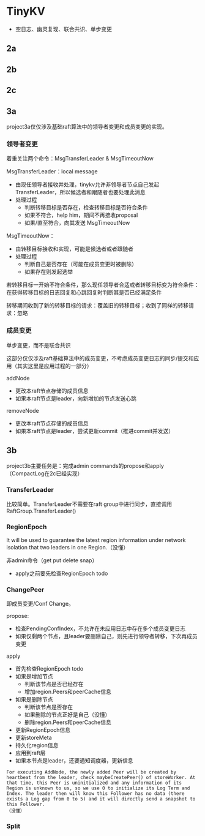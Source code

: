 # TinyKV

* 空日志、幽灵复现、联合共识、单步变更

## 2a

## 2b

## 2c

## 3a

project3a仅仅涉及基础raft算法中的领导者变更和成员变更的实现。

### 领导者变更

着重关注两个命令：MsgTransferLeader &  MsgTimeoutNow

MsgTransferLeader：local message

* 由现任领导者接收并处理，tinykv允许非领导者节点自己发起TransferLeader，所以候选者和跟随者也要处理此消息
* 处理过程
  * 判断转移目标是否存在，检查转移目标是否符合条件
  * 如果不符合，help him，期间不再接收proposal
  * 如果/直至符合，向其发送 MsgTimeoutNow

MsgTimeoutNow：

* 由转移目标接收和实现，可能是候选者或者跟随者
* 处理过程
  * 判断自己是否存在（可能在成员变更时被删除）
  * 如果存在则发起选举

若转移目标一开始不符合条件，那么现任领导者合适或者转移目标变为符合条件：在获得转移目标的日志回复和心跳回复时判断其是否已经满足条件

转移期间收到了新的转移目标的请求：覆盖旧的转移目标；收到了同样的转移请求：忽略

### 成员变更

单步变更，而不是联合共识

这部分仅仅涉及raft基础算法中的成员变更，不考虑成员变更日志的同步/提交和应用（其实这里是应用过程的一部分）

addNode

* 更改本raft节点存储的成员信息
* 如果本raft节点是leader，向新增加的节点发送心跳

removeNode

* 更改本raft节点存储的成员信息
* 如果本raft节点是leader，尝试更新commit（推进commit并发送）

## 3b

project3b主要任务是：完成admin commands的propose和apply（CompactLog在2c已经实现）

### TransferLeader

比较简单。TransferLeader不需要在raft group中进行同步，直接调用RaftGroup.TransferLeader()

### RegionEpoch

It will be used to guarantee the latest region information under network isolation that two leaders in one Region.（没懂）

非admin命令（get put delete snap）

* apply之前要先检查RegionEpoch todo

### ChangePeer

即成员变更/Conf Change。

propose:

* 检查PendingConfIndex，不允许在未应用日志中存在多个成员变更日志
* 如果仅剩两个节点，且leader要删除自己，则先进行领导者转移，下次再成员变更

apply

* 首先检查RegionEpoch todo
* 如果是增加节点
  * 判断该节点是否已经存在
  * 增加region.Peers和peerCache信息
* 如果是删除节点
  * 判断该节点是否存在
  * 如果删除的节点正好是自己（没懂）
  * 删除region.Peers和peerCache信息
* 更新RegionEpoch信息
* 更新storeMeta
* 持久化region信息
* 应用到raft层
* 如果本节点是leader，还要通知调度器，更新信息

```
For executing AddNode, the newly added Peer will be created by heartbeat from the leader, check maybeCreatePeer() of storeWorker. At that time, this Peer is uninitialized and any information of its Region is unknown to us, so we use 0 to initialize its Log Term and Index. The leader then will know this Follower has no data (there exists a Log gap from 0 to 5) and it will directly send a snapshot to this Follower.
（没懂）
```

### Split

